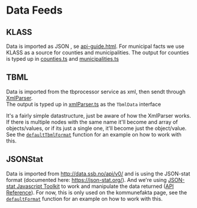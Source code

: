 # Data Feeds
## KLASS
Data is imported as JSON , se [api-guide.html](https://data.ssb.no/api/klass/v1/api-guide.html).
For municipal facts we use KLASS as a source for counties and municipalities. 
The output for counties is typed up in [counties.ts](/src/main/resources/lib/klass/counties.ts) and [municipalities.ts](/src/main/resources/lib/klass/municipalities.ts)
## TBML
Data is imported from the tbprocessor service as xml, then sendt through [XmlParser](/src/main/java/no/ssb/xp/xmlparser/XmlParser.java).  
The output is typed up in [xmlParser.ts](/src/main/resources/lib/types/xmlParser.ts) as the `TbmlData` interface

It's a fairly simple datastructure, just be aware of how the XmlParser works. If there is multiple nodes with the same name it'll become and array of objects/values, or if its just a single one, it'll become just the object/value. See the [`defaultTbmlFormat`](./../src/main/resources/lib/highcharts/highcharts.es6) function for an example on how to work with this.
## JSONStat
Data is imported from http://data.ssb.no/api/v0/ and is using the JSON-stat format (documented here: https://json-stat.org/). And we're using [JSON-stat Javascript Toolkit](https://www.npmjs.com/package/jsonstat-toolkit) to work and manipulate the data returned ([API Reference](https://github.com/jsonstat/toolkit/blob/master/docs/API.md)). For now, this is only used on the kommunefakta page, see the [`defaultFormat`](./../src/main/resources/lib/highcharts/highcharts.es6) function for an example on how to work with this.